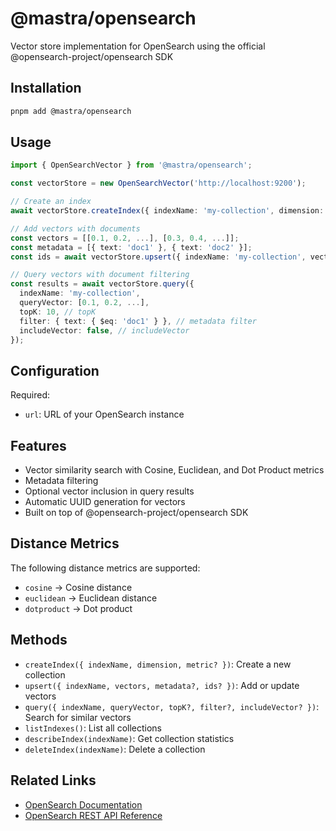# @mastra/opensearch

Vector store implementation for OpenSearch using the official @opensearch-project/opensearch SDK

## Installation

```bash
pnpm add @mastra/opensearch
```

## Usage

```typescript
import { OpenSearchVector } from '@mastra/opensearch';

const vectorStore = new OpenSearchVector('http://localhost:9200');

// Create an index
await vectorStore.createIndex({ indexName: 'my-collection', dimension: 1536, metric: 'cosine' });

// Add vectors with documents
const vectors = [[0.1, 0.2, ...], [0.3, 0.4, ...]];
const metadata = [{ text: 'doc1' }, { text: 'doc2' }];
const ids = await vectorStore.upsert({ indexName: 'my-collection', vectors, metadata });

// Query vectors with document filtering
const results = await vectorStore.query({
  indexName: 'my-collection',
  queryVector: [0.1, 0.2, ...],
  topK: 10, // topK
  filter: { text: { $eq: 'doc1' } }, // metadata filter
  includeVector: false, // includeVector
});
```

## Configuration

Required:

- `url`: URL of your OpenSearch instance

## Features

- Vector similarity search with Cosine, Euclidean, and Dot Product metrics
- Metadata filtering
- Optional vector inclusion in query results
- Automatic UUID generation for vectors
- Built on top of @opensearch-project/opensearch SDK

## Distance Metrics

The following distance metrics are supported:

- `cosine` → Cosine distance
- `euclidean` → Euclidean distance
- `dotproduct` → Dot product

## Methods

- `createIndex({ indexName, dimension, metric? })`: Create a new collection
- `upsert({ indexName, vectors, metadata?, ids? })`: Add or update vectors
- `query({ indexName, queryVector, topK?, filter?, includeVector? })`: Search for similar vectors
- `listIndexes()`: List all collections
- `describeIndex(indexName)`: Get collection statistics
- `deleteIndex(indexName)`: Delete a collection

## Related Links

- [OpenSearch Documentation](https://opensearch.org/docs/latest/about/)
- [OpenSearch REST API Reference](https://opensearch.org/docs/latest/api-reference/)

